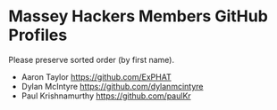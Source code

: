 # Massey Hackers Members GitHub Profiles
Please preserve sorted order (by first name).

- Aaron Taylor https://github.com/ExPHAT
- Dylan McIntyre https://github.com/dylanmcintyre
- Paul Krishnamurthy https://github.com/paulKr
